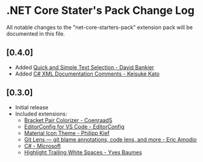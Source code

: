 # .NET Core Stater's Pack Change Log
All notable changes to the "net-core-starters-pack" extension pack will be documented in this file.

## [0.4.0]
- Added [Quick and Simple Text Selection - David Bankier](https://marketplace.visualstudio.com/items?itemName=dbankier.vscode-quick-select)
- Added [C# XML Documentation Comments - Keisuke Kato](https://marketplace.visualstudio.com/items?itemName=k--kato.docomment)

## [0.3.0]
- Initial release
- Included extensions:
    - [Bracket Pair Colorizer - CoenraadS](https://marketplace.visualstudio.com/items?itemName=CoenraadS.bracket-pair-colorizer)
    - [EditorConfig for VS Code - EditorConfig](https://marketplace.visualstudio.com/items?itemName=EditorConfig.EditorConfig)
    - [Material Icon Theme - Philipp Kief](https://marketplace.visualstudio.com/items?itemName=PKief.material-icon-theme)
    - [Git Lens — git blame annotations, code lens, and more - Eric Amodio](https://marketplace.visualstudio.com/items?itemName=eamodio.gitlens)
    - [C# - Microsoft](https://marketplace.visualstudio.com/items?itemName=ms-vscode.csharp)
    - [Highlight Trailing White Spaces - Yves Baumes](https://marketplace.visualstudio.com/items?itemName=ybaumes.highlight-trailing-white-spaces)
